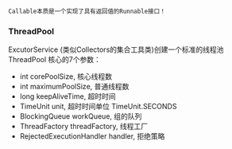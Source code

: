 ```Callable
Callable本质是一个实现了具有返回值的Runnable接口！
```


### ThreadPool
ExcutorService (类似Collectors的集合工具类)创建一个标准的线程池<br/>
ThreadPool 核心的7个参数：<br>
* int corePoolSize,   核心线程数
* int maximumPoolSize,  普通线程数
*  long keepAliveTime,  超时时间
*  TimeUnit unit,   超时时间单位 TimeUnit.SECONDS
*  BlockingQueue<Runnable> workQueue, 组的队列
*  ThreadFactory threadFactory,  线程工厂
*  RejectedExecutionHandler handler,  拒绝策略